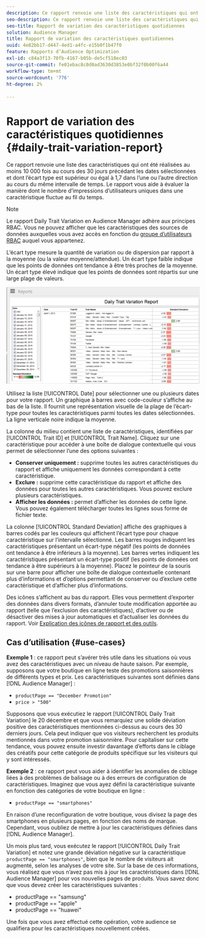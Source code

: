 ```yaml
---
description: Ce rapport renvoie une liste des caractéristiques qui ont été réalisées au moins 10 000 fois au cours des 30 jours précédant les dates sélectionnées et dont l’écart type est supérieur ou égal à 1,7 dans l’une ou l’autre direction au cours du même intervalle de temps. Le rapport vous aide à évaluer la manière dont le nombre d’impressions d’utilisateurs uniques dans une caractéristique fluctue au fil du temps.
seo-description: Ce rapport renvoie une liste des caractéristiques qui ont été réalisées au moins 10 000 fois au cours des 30 jours précédant les dates sélectionnées et dont l’écart type est supérieur ou égal à 1,7 dans l’une ou l’autre direction au cours du même intervalle de temps. Le rapport vous aide à évaluer la manière dont le nombre d’impressions d’utilisateurs uniques dans une caractéristique fluctue au fil du temps.
seo-title: Rapport de variation des caractéristiques quotidiennes
solution: Audience Manager
title: Rapport de variation des caractéristiques quotidiennes
uuid: 4e82bb17-d447-4ed1-a4fc-e15b0f1b47f0
feature: Rapports d’Audience Optimization
exl-id: c84a3f13-70fb-4167-b05b-de5cf518ec03
source-git-commit: fe01ebac8c0d0ad3630d3853e0bf32f0b00f6a44
workflow-type: tm+mt
source-wordcount: '776'
ht-degree: 2%

---
```


# Rapport de variation des caractéristiques quotidiennes {#daily-trait-variation-report}

Ce rapport renvoie une liste des caractéristiques qui ont été réalisées au moins 10 000 fois au cours des 30 jours précédant les dates sélectionnées et dont l’écart type est supérieur ou égal à 1,7 dans l’une ou l’autre direction au cours du même intervalle de temps. Le rapport vous aide à évaluer la manière dont le nombre d’impressions d’utilisateurs uniques dans une caractéristique fluctue au fil du temps.

>[!NOTE]
>
>Le rapport Daily Trait Variation en Audience Manager adhère aux principes RBAC. Vous ne pouvez afficher que les caractéristiques des sources de données auxquelles vous avez accès en fonction du [groupe d’utilisateurs RBAC](/help/using/features/administration/administration-overview.md) auquel vous appartenez.

L’écart type mesure la quantité de variation ou de dispersion par rapport à la moyenne (ou la valeur moyenne/attendue). Un écart type faible indique que les points de données ont tendance à être très proches de la moyenne. Un écart type élevé indique que les points de données sont répartis sur une large plage de valeurs.

![](assets/daily_trait_variation.png)

Utilisez la liste [!UICONTROL Date] pour sélectionner une ou plusieurs dates pour votre rapport. Un graphique à barres avec code-couleur s’affiche au bas de la liste. Il fournit une représentation visuelle de la plage de l’écart-type pour toutes les caractéristiques parmi toutes les dates sélectionnées. La ligne verticale noire indique la moyenne.

La colonne du milieu contient une liste de caractéristiques, identifiées par [!UICONTROL Trait ID] et [!UICONTROL Trait Name]. Cliquez sur une caractéristique pour accéder à une boîte de dialogue contextuelle qui vous permet de sélectionner l’une des options suivantes :

* **Conserver uniquement :** supprime toutes les autres caractéristiques du rapport et affiche uniquement les données correspondant à cette caractéristique.
* **Exclure :** supprime cette caractéristique du rapport et affiche des données pour toutes les autres caractéristiques. Vous pouvez exclure plusieurs caractéristiques.
* **Afficher les données :** permet d’afficher les données de cette ligne. Vous pouvez également télécharger toutes les lignes sous forme de fichier texte.

La colonne [!UICONTROL Standard Deviation] affiche des graphiques à barres codés par les couleurs qui affichent l’écart type pour chaque caractéristique sur l’intervalle sélectionné. Les barres rouges indiquent les caractéristiques présentant un écart-type négatif (les points de données ont tendance à être inférieurs à la moyenne). Les barres vertes indiquent les caractéristiques présentant un écart-type positif (les points de données ont tendance à être supérieurs à la moyenne). Placez le pointeur de la souris sur une barre pour afficher une boîte de dialogue contextuelle contenant plus d’informations et d’options permettant de conserver ou d’exclure cette caractéristique et d’afficher plus d’informations.

Des icônes s’affichent au bas du rapport. Elles vous permettent d’exporter des données dans divers formats, d’annuler toute modification apportée au rapport (telle que l’exclusion des caractéristiques), d’activer ou de désactiver des mises à jour automatiques et d’actualiser les données du rapport. Voir [Explication des icônes de rapport et des outils](../../reporting/dynamic-reports/interactive-report-technology.md#icons-tools-explained).

## Cas d’utilisation {#use-cases}

**Exemple 1** : ce rapport peut s’avérer très utile dans les situations où vous avez des caractéristiques avec un niveau de haute saison. Par exemple, supposons que votre boutique en ligne teste des promotions saisonnières de différents types et prix. Les caractéristiques suivantes sont définies dans [!DNL Audience Manager] :

* `productPage == "December Promotion"`
* `price > "500"`

Supposons que vous exécutiez le rapport [!UICONTROL Daily Trait Variation] le 20 décembre et que vous remarquiez une solide déviation positive des caractéristiques mentionnées ci-dessus au cours des 30 derniers jours. Cela peut indiquer que vos visiteurs recherchent les produits mentionnés dans votre promotion saisonnière. Pour capitaliser sur cette tendance, vous pouvez ensuite investir davantage d’efforts dans le ciblage des créatifs pour cette catégorie de produits spécifique sur les visiteurs qui y sont intéressés.

**Exemple 2** : ce rapport peut vous aider à identifier les anomalies de ciblage liées à des problèmes de balisage ou à des erreurs de configuration de caractéristiques. Imaginez que vous ayez défini la caractéristique suivante en fonction des catégories de votre boutique en ligne :

* `productPage == "smartphones"`

En raison d’une reconfiguration de votre boutique, vous divisez la page des smartphones en plusieurs pages, en fonction des noms de marque. Cependant, vous oubliez de mettre à jour les caractéristiques définies dans [!DNL Audience Manager].

Un mois plus tard, vous exécutez le rapport [!UICONTROL Daily Trait Variation] et notez une grande déviation négative sur la caractéristique `productPage == "smartphones"`, bien que le nombre de visiteurs ait augmenté, selon les analyses de votre site. Sur la base de ces informations, vous réalisez que vous n’avez pas mis à jour les caractéristiques dans [!DNL Audience Manager] pour vos nouvelles pages de produits. Vous savez donc que vous devez créer les caractéristiques suivantes :

* productPage == &quot;samsung&quot;
* productPage == &quot;apple&quot;
* productPage == &quot;huawei&quot;

Une fois que vous avez effectué cette opération, votre audience se qualifiera pour les caractéristiques nouvellement créées.
